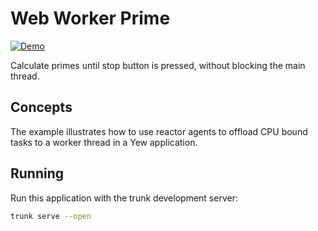 # Web Worker Prime

[![Demo](https://img.shields.io/website?label=demo&url=https%3A%2F%2Fexamples.yew.rs%2Fweb_worker_prime)](https://examples.yew.rs/web_worker_prime)

Calculate primes until stop button is pressed, without blocking the main thread.

## Concepts

The example illustrates how to use reactor agents to offload CPU bound tasks to a worker thread in a Yew application.

## Running

Run this application with the trunk development server:

```bash
trunk serve --open
```
